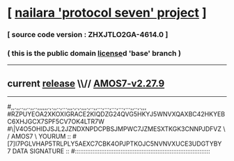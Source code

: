 
# [ [nailara 'protocol seven' project](http://nailara.network/) ]

### [ source code version : ZHXJTLO2GA-4614.0 ]

### ( this is the public domain [license](../license)d 'base' branch )
---
## current [release](https://github.com/nailara-technologies/protocol-7/releases) \\\\// [AMOS7-v2.27.9](https://github.com/nailara-technologies/protocol-7/releases/tag/AMOS7-v2.27.9)
---

#,,.,,..,,..,,..,,,,,,.,.,,..,...,,,.,.,.,,,.,..,,...,...,...,...,...,,..,.,,,
#RZPUYEOA2XKOXIGRACE2KIQDZG24QVG5HKYJ5WNVXQAXBC42HKYEBC6XHJGCX7SPF5CV7OK4LTR7W
#\\\|V4O5OHIDJSJL2JZNDXNPDCPBSJMPWC7JZMESXTKGK3CNNPJDFVZ \ / AMOS7 \ YOURUM ::
#\[7]I7PGLVHAP5TRLPLY5AEXC7CBK4OPJPTKOJC5NVNVXUCE3UDGTYBY 7  DATA SIGNATURE ::
#:::::::::::::::::::::::::::::::::::::::::::::::::::::::::::::::::::::::::::::
